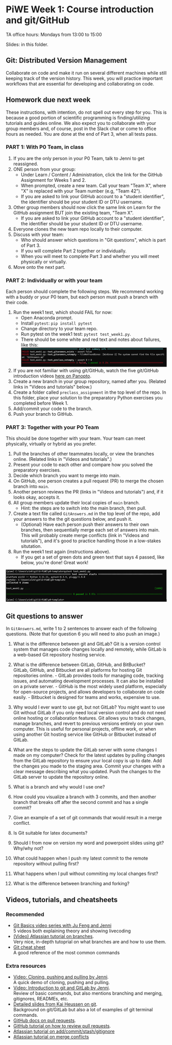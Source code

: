 # PiWE Week 1: Course introduction and git/GitHub

TA office hours: Mondays from 13:00 to 15:00

Slides: in this folder.

## Git: Distributed Version Management

Collaborate on code and make it run on several different machines while still keeping track of the
version history. This week, you will practice important workflows that are essential for developing and
collaborating on code.

## Homework due next week

These instructions, with intention, do not spell out every step for you. This is because a good portion
of scientific programming is finding/utilizing tutorials and guides online. We also expect you to
collaborate with your group members and, of course, post in the Slack chat or come to office hours as needed.
You are done at the end of Part 3, when all tests pass.

### PART 1: With P0 Team, in class

1. If you are the only person in your P0 Team, talk to Jenni to get reassigned.  
2. ONE person from your group:  
   * Under Learn / Content / Administration, click the link for the GitHub Assignment for Weeks 1 and 2.  
   * When prompted, create a new team. Call your team "Team X", where "X" is replaced with your Team number (e.g, "Team 42").  
   * If you are asked to link your GitHub account to a "student identifier", the identifier should be your student ID or DTU username.  
3. Other group members should now click the same link on Learn for the GitHub assignment BUT join the existing team, "Team X".  
   * If you are asked to link your GitHub account to a "student identifier", the identifier should be your student ID or DTU username.  
4. Everyone clones the new team repo locally to their computer.  
5. Discuss with your team:  
   * Who should answer which questions in "Git questions", which is part of Part 3.  
   * If you will complete Part 2 together or individually.  
   * When you will meet to complete Part 3 and whether you will meet physically or virtually.  
6. Move onto the next part.

### PART 2: Individually or with your team

Each person should complete the following steps. We recommend working with a buddy or your P0
team, but each person must push a branch with their code.

1. Run the week1 test, which should FAIL for now:  
    * Open Anaconda prompt.  
    * Install `pytest`: `pip install pytest`
    * Change directory to your team repo.  
    * Run pytest on the week1 test: `pytest test_week1.py`.  
    * There should be some white and red text and notes about failures, like this:  
      <img src="screenshot_fail.png" alt="Failing test" width="550" height="60">  
2. If you are not familiar with using git/GitHub, watch the five git/GitHub introduction videos [here on Panopto](https://panopto.dtu.dk/Panopto/Pages/Sessions/List.aspx?folderID=de5b944f-9e31-4b2d-8477-b27a00f792db).  
3. Create a new branch in your group repository, named after you. (Related links in "Videos and tutorials" below.)  
4. Create a folder called `preclass_assignment` in the top level of the repo. In this folder, place your solution to the preparatory Python exercises you completed before Week 1.
5. Add/commit your code to the branch.
6. Push your branch to GitHub.  

### PART 3: Together with your P0 Team

This should be done together with your team. Your team can meet physically, virtually or hybrid as you prefer.

1. Pull the branches of other teammates locally, or view the branches online. (Related links in "Videos and tutorials".)  
2. Present your code to each other and compare how you solved the preparatory exercises.  
3. Decide which branch you want to merge into main.  
4. On GitHub, one person creates a pull request (PR) to merge the chosen branch into `main`.  
5. Another person reviews the PR (links in "Videos and tutorials") and, if it looks okay, accepts it.  
6. All group members update their local copies of `main` branch.  
    * Hint: the steps are to switch into the main branch, then pull.  
8. Create a text file called `GitAnswers.md` in the top level of the repo, add your answers to the
   the git questions below, and push it.  
    * (Optional) Have each person push their answers to their own branches, then sequentially merge each
      set of answers into main. This will probably create merge conflicts (link in "Videos and
      tutorials"), and it's good to practice handling those in a low-stakes situtation.
10. Run the week1 test again (instructions above).
    * If you get a set of green dots and green text that says 4 passed, like below, you're done! Great work!  
<img src="screenshot_pass.png" alt="Failing test" width="550" height="100">

## Git questions to answer

In `GitAnswers.md`, write 1 to 2 sentences to answer each of the following
questions.  (Note that for question 6 you will need to also push an image.)

1.	What is the difference between git and GitLab? 
        Git is a version control system that manages code changes locally and remotely, while GitLab is a web-based Git repository hosting service.
2.	What is the difference between GitLab, GitHub, and BitBucket?  
        GitLab, GitHub, and Bitbucket are all platforms for hosting Git repositories online.
          - GitLab provides tools for managing code, tracking issues, and automating development processes. It can also be installed on a private server.
          - GitHub is the most widely used platform, especially for open-source projects, and allows developers to collaborate on code easily.
          - Bitbucket is designed for teams and works, expensive to use.
3.	Why would I ever want to use git, but not GitLab? 
        You might want to use Git without GitLab if you only need local version control and do not need online hosting or collaboration features. Git allows you to track changes, manage branches, and revert to previous versions entirely on your own computer. This is useful for personal projects, offline work, or when using another Git hosting service like GitHub or Bitbucket instead of GitLab.
4.	What are the steps to update the GitLab server with some changes I made on my computer? 
        Check for the latest updates by pulling changes from the GitLab repository to ensure your local copy is up to date.
        Add the changes you made to the staging area.
        Commit your changes with a clear message describing what you updated.
        Push the changes to the GitLab server to update the repository online.

5.	What is a branch and why would I use one?  
6.	How could you visualize a branch with 3 commits, and then another branch that breaks off after the second commit and has a single commit?  
7.	Give an example of a set of git commands that would result in a merge conflict.  
8.	Is Git suitable for latex documents?  
9.	Should I from now on version my word and powerpoint slides using git? Why/why not?  
10.	What could happen when I push my latest commit to the remote repository without pulling first?  
11.	What happens when I pull without commiting my local changes first?  
12.	What is the difference between branching and forking?

## Videos, tutorials, and cheatsheets

### Recommended

 * [Git Basics video series with Ju Feng and Jenni](https://panopto.dtu.dk/Panopto/Pages/Sessions/List.aspx?folderID=de5b944f-9e31-4b2d-8477-b27a00f792db)  
   5 videos both explaining theory and showing livecoding
 * [(Video) Atlassian tutorial on branches](https://www.atlassian.com/git/tutorials/using-branches).  
   Very nice, in-depth tutoprial on what branches are and how to use them.
 * [Git cheat sheet](https://education.github.com/git-cheat-sheet-education.pdf)  
   A good reference of the most common commands

### Extra resources

 * [Video: Cloning, pushing and pulling by Jenni](https://panopto.dtu.dk/Panopto/Pages/Viewer.aspx?id=49668227-45c1-48ee-bc99-b1070104253e).  
   A quick demo of cloning, pushing and pulling.
 * [Video: Introduction to git and GitLab by Jenni](https://panopto.dtu.dk/Panopto/Pages/Viewer.aspx?id=531326d3-6572-4b7b-8273-af9b00bd5cfe).  
   Review of basic commands, but also mentions branching and merging, gitignores, READMEs, etc.
 * [Detailed slides from Kai Heussen on git](https://github.com/DTUWindEducation/46120-PiWE/tree/main/week01_intro_git/KaiHeussen_GitWorkshop.pdf).  
   Background on git/GitLab but also a lot of examples of git terminal commands.
 * [GitHub docs on pull requests](https://docs.github.com/en/pull-requests/collaborating-with-pull-requests/proposing-changes-to-your-work-with-pull-requests/about-pull-requests).  
 * [GitHub tutorial on how to review pull requests](https://docs.github.com/en/pull-requests/collaborating-with-pull-requests/reviewing-changes-in-pull-requests/reviewing-proposed-changes-in-a-pull-request).  
 * [Atlassian tutorial on add/commit/stash/gitignore](https://www.atlassian.com/git/tutorials/saving-changes)
 * [Atlassian tutorial on merge conflicts](https://www.atlassian.com/git/tutorials/using-branches/merge-conflicts)

